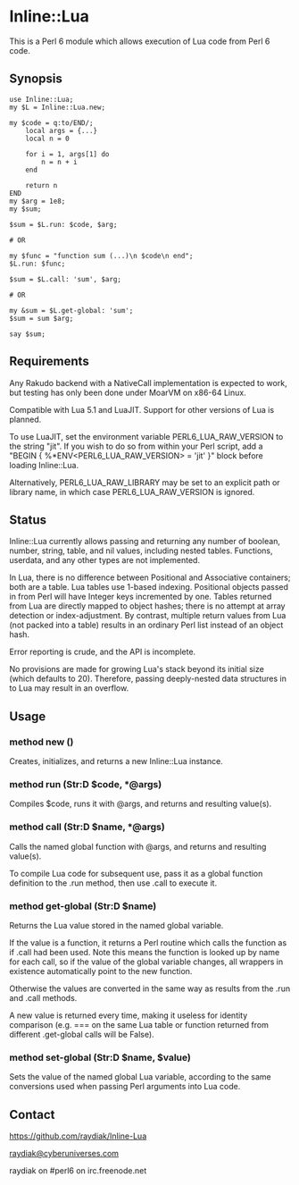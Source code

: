 # Inline::Lua

This is a Perl 6 module which allows execution of Lua code from Perl 6 code.

## Synopsis

    use Inline::Lua;
    my $L = Inline::Lua.new;

    my $code = q:to/END/;
        local args = {...}
        local n = 0

        for i = 1, args[1] do
            n = n + i
        end

        return n
    END
    my $arg = 1e8;
    my $sum;

    $sum = $L.run: $code, $arg;

    # OR

    my $func = "function sum (...)\n $code\n end";
    $L.run: $func;

    $sum = $L.call: 'sum', $arg;

    # OR

    my &sum = $L.get-global: 'sum';
    $sum = sum $arg;

    say $sum;

## Requirements

Any Rakudo backend with a NativeCall implementation is expected to work, but
testing has only been done under MoarVM on x86-64 Linux.

Compatible with Lua 5.1 and LuaJIT. Support for other versions of Lua is
planned.

To use LuaJIT, set the environment variable PERL6_LUA_RAW_VERSION to the string
"jit". If you wish to do so from within your Perl script, add a "BEGIN {
%\*ENV<PERL6_LUA_RAW_VERSION> = 'jit' }" block before loading Inline::Lua.

Alternatively, PERL6_LUA_RAW_LIBRARY may be set to an explicit path or library
name, in which case PERL6_LUA_RAW_VERSION is ignored.

## Status

Inline::Lua currently allows passing and returning any number of boolean,
number,  string, table, and nil values, including nested tables. Functions,
userdata, and any other types are not implemented.

In Lua, there is no difference between Positional and Associative containers;
both are a table. Lua tables use 1-based indexing. Positional objects passed in
from Perl will have Integer keys incremented by one. Tables returned from Lua
are directly mapped to object hashes; there is no attempt at array detection or
index-adjustment. By contrast, multiple return values from Lua (not packed into
a table) results in an ordinary Perl list instead of an object hash.

Error reporting is crude, and the API is incomplete.

No provisions are made for growing Lua's stack beyond its initial size (which
defaults to 20). Therefore, passing deeply-nested data structures in to Lua may
result in an overflow.

## Usage

### method new ()

Creates, initializes, and returns a new Inline::Lua instance.

### method run (Str:D $code, \*@args)

Compiles $code, runs it with @args, and returns and resulting value(s).

### method call (Str:D $name, \*@args)

Calls the named global function with @args, and returns and resulting value(s).

To compile Lua code for subsequent use, pass it as a global function definition
to the .run method, then use .call to execute it.

### method get-global (Str:D $name)

Returns the Lua value stored in the named global variable.

If the value is a function, it returns a Perl routine which calls the function
as if .call had been used. Note this means the function is looked up by name
for each call, so if the value of the global variable changes, all wrappers in
existence automatically point to the new function.

Otherwise the values are converted in the same way as results from the .run and
.call methods.

A new value is returned every time, making it useless for identity comparison
(e.g. === on the same Lua table or function returned from different .get-global
calls will be False).

### method set-global (Str:D $name, $value)

Sets the value of the named global Lua variable, according to the same
conversions used when passing Perl arguments into Lua code.

## Contact

https://github.com/raydiak/Inline-Lua

raydiak@cyberuniverses.com

raydiak on #perl6 on irc.freenode.net

